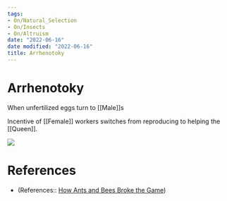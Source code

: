 ```yaml
---
tags:
- On/Natural_Selection
- On/Insects
- On/Altruism
date: "2022-06-16"
date modified: "2022-06-16"
title: Arrhenotoky
---
```


# Arrhenotoky
When unfertilized eggs turn to [[Male]]s

Incentive of [[Female]] workers switches from reproducing to helping the [[Queen]].

![](https://i.imgur.com/71EI0ez.png)

# References
- (References:: [How Ants and Bees Broke the Game](https://www.youtube.com/watch?v=0HPKKFugajE))

